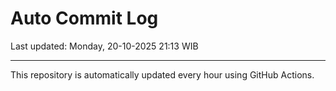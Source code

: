 # Auto Commit Log

Last updated: Monday, 20-10-2025 21:13 WIB

---

This repository is automatically updated every hour using GitHub Actions.
